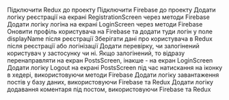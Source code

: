 Підключити Redux до проекту
Підключити Firebase до проекту
Додати логіку реєстрації на екрані RegistrationScreen через методи Firebase
Додати логіку логіна на екрані LoginScreen через методи Firebase
Оновити профіль користувача на Firebase та додати туди логін у поле displayName після реєстрації
Зберігати дані про користувача в Redux після реєстрації або логінізації
Додати перевірку, чи залогінений користувач у застосунку чи ні. Якщо залогінений, то відразу перенаправляти на екран PostsScreen, інакше - на екран LoginScreen
Додати логіку Logout на екрані PostsScreen під час натискання на іконку в хедері, використовуючи методи Firebase
Додати логіку завантаження постів у базу даних, використовуючи Firebase та Redux
Додати логіку додавання коментаря під постом, використовуючи Firebase та Redux
